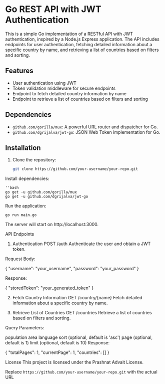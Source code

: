# Go REST API with JWT Authentication

This is a simple Go implementation of a RESTful API with JWT authentication, inspired by a Node.js Express application. The API includes endpoints for user authentication, fetching detailed information about a specific country by name, and retrieving a list of countries based on filters and sorting.

## Features

- User authentication using JWT
- Token validation middleware for secure endpoints
- Endpoint to fetch detailed country information by name
- Endpoint to retrieve a list of countries based on filters and sorting

## Dependencies

- `github.com/gorilla/mux`: A powerful URL router and dispatcher for Go.
- `github.com/dgrijalva/jwt-go`: JSON Web Token implementation for Go.

## Installation

1. Clone the repository:

   ```bash
   git clone https://github.com/your-username/your-repo.git

Install dependencies:

	''bash
	go get -u github.com/gorilla/mux
	go get -u github.com/dgrijalva/jwt-go

Run the application:

	go run main.go

The server will start on http://localhost:3000.

API Endpoints
1. Authentication
POST /auth
Authenticate the user and obtain a JWT token.

Request Body:

{
  "username": "your_username",
  "password": "your_password"
}

Response:

{
  "storedToken": "your_generated_token"
}

2. Fetch Country Information
GET /country/{name}
Fetch detailed information about a specific country by name.

3. Retrieve List of Countries
GET /countries
Retrieve a list of countries based on filters and sorting.

Query Parameters:

population
area
language
sort (optional, default is 'asc')
page (optional, default is 1)
limit (optional, default is 10)
Response:

{
  "totalPages": 1,
  "currentPage": 1,
  "countries": []
}

License
This project is licensed under the Prashnat Advait License.


Replace `https://github.com/your-username/your-repo.git` with the actual URL
